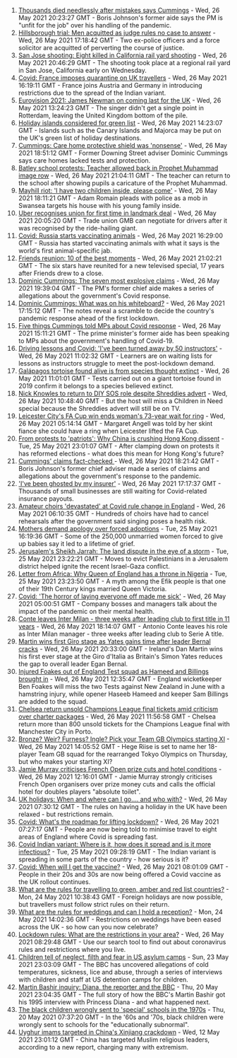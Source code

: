 1. [Thousands died needlessly after mistakes says Cummings](https://www.bbc.co.uk/news/uk-politics-57253578) - Wed, 26 May 2021 20:23:27 GMT - Boris Johnson's former aide says the PM is "unfit for the job" over his handling of the pandemic.
2. [Hillsborough trial: Men acquitted as judge rules no case to answer](https://www.bbc.co.uk/news/uk-england-merseyside-57172900) - Wed, 26 May 2021 17:18:42 GMT - Two ex-police officers and a force solicitor are acquitted of perverting the course of justice.
3. [San Jose shooting: Eight killed in California rail yard shooting](https://www.bbc.co.uk/news/world-us-canada-57260869) - Wed, 26 May 2021 20:46:29 GMT - The shooting took place at a regional rail yard in San Jose, California early on Wednesday.
4. [Covid: France imposes quarantine on UK travellers](https://www.bbc.co.uk/news/world-europe-57256859) - Wed, 26 May 2021 16:19:11 GMT - France joins Austria and Germany in introducing restrictions due to the spread of the Indian variant.
5. [Eurovision 2021: James Newman on coming last for the UK](https://www.bbc.co.uk/news/newsbeat-57252389) - Wed, 26 May 2021 13:24:23 GMT - The singer didn't get a single point in Rotterdam, leaving the United Kingdom bottom of the pile.
6. [Holiday islands considered for green list](https://www.bbc.co.uk/news/business-57254963) - Wed, 26 May 2021 14:23:07 GMT - Islands such as the Canary Islands and Majorca may be put on the UK's green list of holiday destinations.
7. [Cummings: Care home protective shield was 'nonsense'](https://www.bbc.co.uk/news/health-57259671) - Wed, 26 May 2021 18:51:12 GMT - Former Downing Street adviser Dominic Cummings says care homes lacked tests and protection.
8. [Batley school protests: Teacher allowed back in Prophet Muhammad image row](https://www.bbc.co.uk/news/uk-england-leeds-57261147) - Wed, 26 May 2021 21:04:11 GMT - The teacher can return to the school after showing pupils a caricature of the Prophet Muhammad.
9. [Mayhill riot: 'I have two children inside, please come'](https://www.bbc.co.uk/news/uk-wales-57258272) - Wed, 26 May 2021 18:11:21 GMT - Adam Romain pleads with police as a mob in Swansea targets his house with his young family inside.
10. [Uber recognises union for first time in landmark deal](https://www.bbc.co.uk/news/business-57254962) - Wed, 26 May 2021 20:05:20 GMT - Trade union GMB can negotiate for drivers after it was recognised by the ride-hailing giant.
11. [Covid: Russia starts vaccinating animals](https://www.bbc.co.uk/news/world-europe-57259961) - Wed, 26 May 2021 16:29:00 GMT - Russia has started vaccinating animals with what it says is the world's first animal-specific jab.
12. [Friends reunion: 10 of the best moments](https://www.bbc.co.uk/news/entertainment-arts-57120599) - Wed, 26 May 2021 21:02:21 GMT - The six stars have reunited for a new televised special, 17 years after Friends drew to a close.
13. [Dominic Cummings: The seven most explosive claims](https://www.bbc.co.uk/news/uk-politics-57254915) - Wed, 26 May 2021 19:39:04 GMT - The PM's former chief aide makes a series of allegations about the government's Covid response.
14. [Dominic Cummings: What was on his whiteboard?](https://www.bbc.co.uk/news/health-57254654) - Wed, 26 May 2021 17:15:12 GMT - The notes reveal a scramble to decide the country's pandemic response ahead of the first lockdown.
15. [Five things Cummings told MPs about Covid response](https://www.bbc.co.uk/news/uk-politics-57256538) - Wed, 26 May 2021 15:11:21 GMT - The prime minister's former aide has been speaking to MPs about the government's handling of Covid-19.
16. [Driving lessons and Covid: 'I've been turned away by 50 instructors'](https://www.bbc.co.uk/news/newsbeat-57242628) - Wed, 26 May 2021 11:02:32 GMT - Learners are on waiting lists for lessons as instructors struggle to meet the post-lockdown demand.
17. [Galápagos tortoise found alive is from species thought extinct](https://www.bbc.co.uk/news/world-latin-america-57253471) - Wed, 26 May 2021 11:01:01 GMT - Tests carried out on a giant tortoise found in 2019 confirm it belongs to a species believed extinct.
18. [Nick Knowles to return to DIY SOS role despite Shreddies advert](https://www.bbc.co.uk/news/entertainment-arts-57252829) - Wed, 26 May 2021 10:48:40 GMT - But the host will miss a Children in Need special because the Shreddies advert will still be on TV.
19. [Leicester City's FA Cup win ends woman's 73-year wait for ring](https://www.bbc.co.uk/news/uk-england-leicestershire-57241077) - Wed, 26 May 2021 05:14:14 GMT - Margaret Angell was told by her skint fiance she could have a ring when Leicester lifted the FA Cup.
20. [From protests to 'patriots': Why China is crushing Hong Kong dissent](https://www.bbc.co.uk/news/world-asia-57225142) - Tue, 25 May 2021 23:01:07 GMT - After clamping down on protests it has reformed elections - what does this mean for Hong Kong's future?
21. [Cummings' claims fact-checked ](https://www.bbc.co.uk/news/57254305) - Wed, 26 May 2021 18:21:42 GMT - Boris Johnson's former chief adviser made a series of claims and allegations about the government's response to the pandemic.
22. ['I've been ghosted by my insurer'](https://www.bbc.co.uk/news/business-57258456) - Wed, 26 May 2021 17:17:37 GMT - Thousands of small businesses are still waiting for Covid-related insurance payouts.
23. [Amateur choirs 'devastated' at Covid rule change in England](https://www.bbc.co.uk/news/entertainment-arts-57240510) - Wed, 26 May 2021 06:10:35 GMT - Hundreds of choirs have had to cancel rehearsals after the government said singing poses a health risk.
24. [Mothers demand apology over forced adoptions](https://www.bbc.co.uk/news/uk-57231621) - Tue, 25 May 2021 16:19:36 GMT - Some of the 250,000 unmarried women forced to give up babies say it led to a lifetime of grief.
25. [Jerusalem's Sheikh Jarrah: The land dispute in the eye of a storm](https://www.bbc.co.uk/news/world-middle-east-57243631) - Tue, 25 May 2021 23:22:21 GMT - Moves to evict Palestinians in a Jerusalem district helped ignite the recent Israel-Gaza conflict.
26. [Letter from Africa: Why Queen of England has a throne in Nigeria](https://www.bbc.co.uk/news/world-africa-57156148) - Tue, 25 May 2021 23:23:50 GMT - A myth among the Efik people is that one of their 19th Century kings married Queen Victoria.
27. [Covid: 'The horror of laying everyone off made me sick'](https://www.bbc.co.uk/news/uk-scotland-scotland-business-57160947) - Wed, 26 May 2021 05:00:51 GMT - Company bosses and managers talk about the impact of the pandemic on their mental health.
28. [Conte leaves Inter Milan - three weeks after leading club to first title in 11 years](https://www.bbc.co.uk/sport/football/57262232) - Wed, 26 May 2021 18:14:07 GMT - Antonio Conte leaves his role as Inter Milan manager - three weeks after leading club to Serie A title.
29. [Martin wins first Giro stage as Yates gains time after leader Bernal cracks](https://www.bbc.co.uk/sport/cycling/57249620) - Wed, 26 May 2021 20:33:00 GMT - Ireland's Dan Martin wins his first ever stage at the Giro d'Italia as Britain's Simon Yates reduces the gap to overall leader Egan Bernal.
30. [Injured Foakes out of England Test squad as Hameed and Billings brought in](https://www.bbc.co.uk/sport/cricket/57256555) - Wed, 26 May 2021 12:35:47 GMT - England wicketkeeper Ben Foakes will miss the two Tests against New Zealand in June with a hamstring injury, while opener Haseeb Hameed and keeper Sam Billings are added to the squad.
31. [Chelsea return unsold Champions League final tickets amid criticism over charter packages](https://www.bbc.co.uk/sport/football/57254818) - Wed, 26 May 2021 11:56:58 GMT - Chelsea return more than 800 unsold tickets for the Champions League final with Manchester City in Porto.
32. [Bronze? Weir? Furness? Ingle? Pick your Team GB Olympics starting XI](https://www.bbc.co.uk/sport/football/57258955) - Wed, 26 May 2021 14:05:52 GMT - Hege Riise is set to name her 18-player Team GB squad for the rearranged Tokyo Olympics on Thursday, but who makes your starting XI?
33. [Jamie Murray criticises French Open prize cuts and hotel conditions](https://www.bbc.co.uk/sport/tennis/57255852) - Wed, 26 May 2021 12:16:01 GMT - Jamie Murray strongly criticises French Open organisers over prize money cuts and calls the official hotel for doubles players "absolute toilet".
34. [UK holidays: When and where can I go.... and who with?](https://www.bbc.co.uk/news/explainers-52646738) - Wed, 26 May 2021 07:30:12 GMT - The rules on having a holiday in the UK have been relaxed - but restrictions remain.
35. [Covid: What's the roadmap for lifting lockdown?](https://www.bbc.co.uk/news/explainers-52530518) - Wed, 26 May 2021 07:27:17 GMT - People are now being told to minimise travel to eight areas of England where Covid is spreading fast.
36. [Covid Indian variant: Where is it, how does it spread and is it more infectious?](https://www.bbc.co.uk/news/health-57157496) - Tue, 25 May 2021 09:28:19 GMT - The Indian variant is spreading in some parts of the country - how serious is it?
37. [Covid: When will I get the vaccine?](https://www.bbc.co.uk/news/health-55045639) - Wed, 26 May 2021 08:01:09 GMT - People in their 20s and 30s are now being offered a Covid vaccine as the UK rollout continues.
38. [What are the rules for travelling to green, amber and red list countries?](https://www.bbc.co.uk/news/explainers-52544307) - Mon, 24 May 2021 10:38:43 GMT - Foreign holidays are now possible, but travellers must follow strict rules on their return.
39. [What are the rules for weddings and can I hold a reception?](https://www.bbc.co.uk/news/explainers-52811509) - Mon, 24 May 2021 14:02:36 GMT - Restrictions on weddings have been eased across the UK - so how can you now celebrate?
40. [Lockdown rules: What are the restrictions in your area?](https://www.bbc.co.uk/news/uk-54373904) - Wed, 26 May 2021 08:29:48 GMT - Use our search tool to find out about coronavirus rules and restrictions where you live.
41. [Children tell of neglect, filth and fear in US asylum camps](https://www.bbc.co.uk/news/world-us-canada-57149721) - Sun, 23 May 2021 23:03:09 GMT - The BBC has uncovered allegations of cold temperatures, sickness, lice and abuse, through a series of interviews with children and staff at US detention camps for children.
42. [Martin Bashir inquiry: Diana, the reporter and the BBC](https://www.bbc.co.uk/news/uk-56680229) - Thu, 20 May 2021 23:04:35 GMT - The full story of how the BBC's Martin Bashir got his 1995 interview with Princess Diana - and what happened next.
43. [The black children wrongly sent to 'special' schools in the 1970s](https://www.bbc.co.uk/news/uk-57099654) - Thu, 20 May 2021 07:37:20 GMT - In the '60s and '70s, black children were wrongly sent to schools for the "educationally subnormal".
44. [Uyghur imams targeted in China's Xinjiang crackdown](https://www.bbc.co.uk/news/world-asia-china-56986057) - Wed, 12 May 2021 23:01:12 GMT - China has targeted Muslim religious leaders, according to a new report, charging many with extremism.
